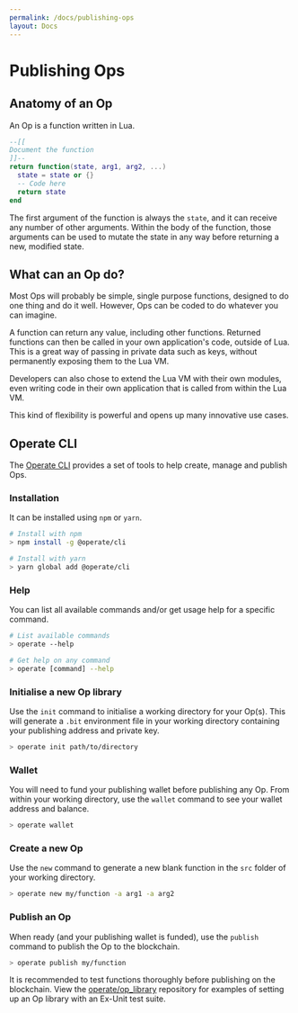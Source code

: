 ```yaml
---
permalink: /docs/publishing-ops
layout: Docs
---
```


# Publishing Ops

## Anatomy of an Op

An Op is a function written in Lua.

```lua
--[[
Document the function
]]--
return function(state, arg1, arg2, ...)
  state = state or {}
  -- Code here
  return state
end
```

The first argument of the function is always the `state`, and it can receive any number of other arguments. Within the body of the function, those arguments can be used to mutate the state in any way before returning a new, modified state.

## What can an Op do?

Most Ops will probably be simple, single purpose functions, designed to do one thing and do it well. However, Ops can be coded to do whatever you can imagine.

A function can return any value, including other functions. Returned functions can then be called in your own application's code, outside of Lua. This is a great way of passing in private data such as keys, without permanently exposing them to the Lua VM.

Developers can also chose to extend the Lua VM with their own modules, even writing code in their own application that is called from within the Lua VM.

This kind of flexibility is powerful and opens up many innovative use cases.

## Operate CLI

The [Operate CLI](https://github.com/operate-bsv/op_cli) provides a set of tools to help create, manage and publish Ops.

### Installation

It can be installed using `npm` or `yarn`.

```bash
# Install with npm
> npm install -g @operate/cli

# Install with yarn
> yarn global add @operate/cli
```

### Help

You can list all available commands and/or get usage help for a specific command.

```bash
# List available commands
> operate --help 

# Get help on any command
> operate [command] --help
```

### Initialise a new Op library

Use the `init` command to initialise a working directory for your Op(s). This will generate a `.bit` environment file in your working directory containing your publishing address and private key.

```bash
> operate init path/to/directory
```

### Wallet

You will need to fund your publishing wallet before publishing any Op. From within your working directory, use the `wallet` command to see your wallet address and balance.

```bash
> operate wallet
```

### Create a new Op

Use the `new` command to generate a new blank function in the `src` folder of your working directory.

```bash
> operate new my/function -a arg1 -a arg2
```

### Publish an Op

When ready (and your publishing wallet is funded), use the `publish` command to publish the Op to the blockchain.

```bash
> operate publish my/function
```

It is recommended to test functions thoroughly before publishing on the blockchain. View the [operate/op_library](https://github.com/operate-bsv/op_library) repository for examples of setting up an Op library with an Ex-Unit test suite.